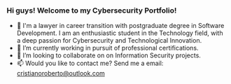 ### Hi guys! Welcome to my Cybersecurity Portfolio!

- 🌱 I'm a lawyer in career transition with postgraduate degree in Software Development. I am an enthusiastic student in the Technology field, with a deep passion for Cybersecurity and Technological Innovation.
- 🔭 I’m currently working in pursuit of professional certifications.
- 👯 I’m looking to collaborate on on Information Security projects.
- 📫 Would you like to contact me? Send me a email: cristianoroberto@outlook.com


<!--
**cristianoGitHub/cristianoGitHub** is a ✨ _special_ ✨ repository because its `README.md` (this file) appears on your GitHub profile.

Here are some ideas to get you started:


- 🤔 I’m looking for help with ...
- 💬 Ask me about ...
-->




